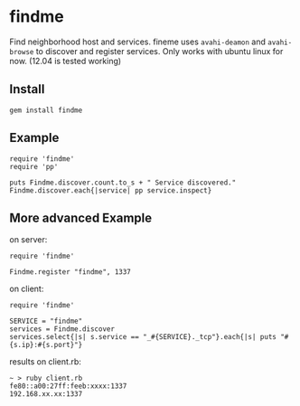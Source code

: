 findme
======

Find neighborhood host and services. fineme uses `avahi-deamon` and `avahi-browse` to discover and register services. Only works with ubuntu linux for now. (12.04 is tested working)


Install
-------

    gem install findme
    
Example
-------

    require 'findme'
    require 'pp'

    puts Findme.discover.count.to_s + " Service discovered."
    Findme.discover.each{|service| pp service.inspect}
    
More advanced Example
---------------------

on server:

    require 'findme'

    Findme.register "findme", 1337

on client:
    
    require 'findme'

    SERVICE = "findme"
    services = Findme.discover
    services.select{|s| s.service == "_#{SERVICE}._tcp"}.each{|s| puts "#{s.ip}:#{s.port}"}

results on client.rb:

    ~ > ruby client.rb
    fe80::a00:27ff:feeb:xxxx:1337
    192.168.xx.xx:1337

